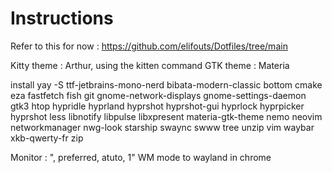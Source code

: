 # Instructions

Refer to this for now : 
https://github.com/elifouts/Dotfiles/tree/main

Kitty theme : Arthur, using the kitten command
GTK theme : Materia

install 
yay -S ttf-jetbrains-mono-nerd bibata-modern-classic bottom cmake eza fastfetch fish git gnome-network-displays gnome-settings-daemon gtk3 htop hypridle hyprland hyprshot hyprshot-gui hyprlock hyprpicker hyprshot less libnotify libpulse libxpresent materia-gtk-theme nemo neovim networkmanager nwg-look starship swaync swww tree unzip vim waybar xkb-qwerty-fr zip

Monitor : ", preferred, atuto, 1"
WM mode to wayland in chrome

